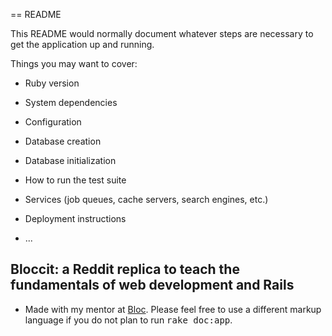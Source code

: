 == README

This README would normally document whatever steps are necessary to get the
application up and running.

Things you may want to cover:

* Ruby version

* System dependencies

* Configuration

* Database creation

* Database initialization

* How to run the test suite

* Services (job queues, cache servers, search engines, etc.)

* Deployment instructions

* ...


## Bloccit: a Reddit replica to teach the fundamentals of web development and Rails

* Made with my mentor at [Bloc](http://bloc.io).
Please feel free to use a different markup language if you do not plan to run
<tt>rake doc:app</tt>.
